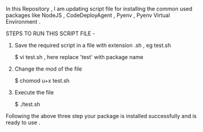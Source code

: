 In this Repository , I am updating script file for installing the common used packages like NodeJS , CodeDeployAgent , Pyenv , Pyenv Virtual Environment .

STEPS TO RUN THIS SCRIPT FILE - 

1. Save the required script in a file with extension .sh , eg test.sh 

   $ vi test.sh       , here replace 'test' with package name 

2. Change the mod of the file 

   $ chomod u+x test.sh 

3. Execute the file 

   $ ./test.sh 


Following the above three step your package is installed successfully and is ready to use .
